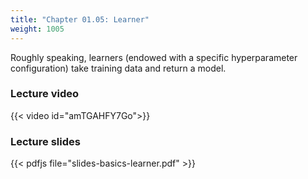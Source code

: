 ```yaml
---
title: "Chapter 01.05: Learner"
weight: 1005
---
```

Roughly speaking, learners (endowed with a specific hyperparameter configuration) take training data and return a model.

<!--more-->

### Lecture video

{{< video id="amTGAHFY7Go">}}

### Lecture slides

{{< pdfjs file="slides-basics-learner.pdf" >}}